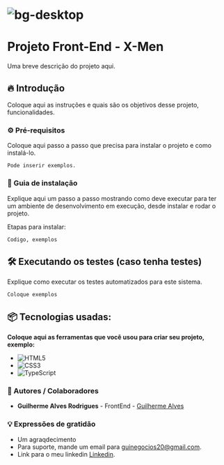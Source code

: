 # ![bg-desktop](https://github.com/GuiAlvesR/x-men/assets/139154854/b94a0e81-1601-490b-aa3c-400893ec1bb3)

# Projeto Front-End - X-Men
Uma breve descrição do projeto aqui.

## 🔥 Introdução
Coloque aqui as instruções e quais são os objetivos desse projeto, funcionalidades.

### ⚙️ Pré-requisitos
Coloque aqui passo a passo que precisa para instalar o projeto e como instalá-lo.

```
Pode inserir exemplos.
```
### 🔨 Guia de instalação
Explique aqui um passo a passo mostrando como deve executar para ter um ambiente de desenvolvimento em execução, desde instalar e rodar o projeto.

Etapas para instalar:

```
Codigo, exemplos
```

## 🛠️ Executando os testes (caso tenha testes)
Explique como executar os testes automatizados para este sistema.

```
Coloque exemplos
```
## 📦 Tecnologias usadas:
**Coloque aqui as ferramentas que você usou para criar seu projeto, exemplo:**

* ![HTML5](https://img.shields.io/badge/html5-%23E34F26.svg?style=for-the-badge&logo=html5&logoColor=white)
* ![CSS3](https://img.shields.io/badge/css3-%231572B6.svg?style=for-the-badge&logo=css3&logoColor=white)
* ![TypeScript](https://img.shields.io/badge/typescript-%23323330.svg?style=for-the-badge&logo=typescript&logoColor=%23F7DF1E)

### 👷 Autores / Colaboradores

* **Guilherme Alves Rodrigues** - FrontEnd - [Guilherme Alves](https://github.com/GuiAlvesR)
  
### 💡 Expressões de gratidão

* Um agraqdecimento
* Para suporte, mande um email para guinegocios20@gmail.com.
* Link para o meu linkedin [Linkedin](https://www.linkedin.com/in/guilhermealvesrodriguesdev).
